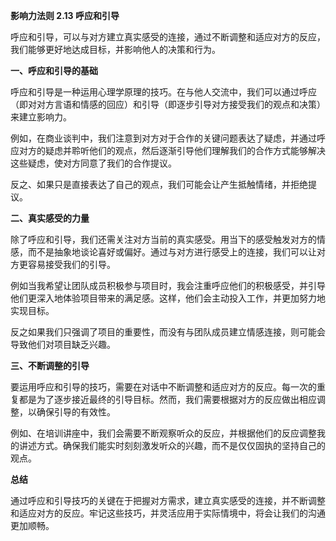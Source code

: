 **影响力法则 2.13 呼应和引导**

呼应和引导，可以与对方建立真实感受的连接，通过不断调整和适应对方的反应，我们能够更好地达成目标，并影响他人的决策和行为。

**一、呼应和引导的基础** 

呼应和引导是一种运用心理学原理的技巧。在与他人交流中，我们可以通过呼应（即对对方言语和情感的回应）和引导（即逐步引导对方接受我们的观点和决策）来建立影响力。

例如，在商业谈判中，我们注意到对方对于合作的关键问题表达了疑虑，并通过呼应对方的疑虑并聆听他们的观点，然后逐渐引导他们理解我们的合作方式能够解决这些疑虑，使对方同意了我们的合作提议。

反之、如果只是直接表达了自己的观点，我们可能会让产生抵触情绪，并拒绝提议。

**二、真实感受的力量** 

除了呼应和引导，我们还需关注对方当前的真实感受。用当下的感受触发对方的情感，而不是抽象地谈论喜好或偏好。通过与对方进行感受上的连接，我们可以让对方更容易接受我们的引导。

例如当我希望让团队成员积极参与项目时，我会注重呼应他们的积极感受，并引导他们更深入地体验项目带来的满足感。这样，他们会主动投入工作，并更加努力地实现目标。

反之如果我们只强调了项目的重要性，而没有与团队成员建立情感连接，则可能会导致他们对项目缺乏兴趣。

**三、不断调整的引导** 

要运用呼应和引导的技巧，需要在对话中不断调整和适应对方的反应。每一次的重复都是为了逐步接近最终的引导目标。然而，我们需要根据对方的反应做出相应调整，以确保引导的有效性。

例如、在培训讲座中，我们会需要不断观察听众的反应，并根据他们的反应调整我的讲述方式。确保我们能实时刻刻激发听众的兴趣，而不是仅仅固执的坚持自己的观点。

**总结**

通过呼应和引导技巧的关键在于把握对方需求，建立真实感受的连接，并不断调整和适应对方的反应。牢记这些技巧，并灵活应用于实际情境中，将会让我们的沟通更加顺畅。